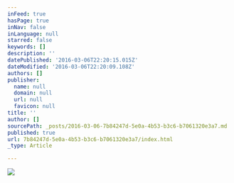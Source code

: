 ```yaml
---
inFeed: true
hasPage: true
inNav: false
inLanguage: null
starred: false
keywords: []
description: ''
datePublished: '2016-03-06T22:20:15.015Z'
dateModified: '2016-03-06T22:20:09.108Z'
authors: []
publisher:
  name: null
  domain: null
  url: null
  favicon: null
title: ''
author: []
sourcePath: _posts/2016-03-06-7b84247d-5e0a-4b53-b3c6-b7061320e3a7.md
published: true
url: 7b84247d-5e0a-4b53-b3c6-b7061320e3a7/index.html
_type: Article

---
```

![](https://the-grid-user-content.s3-us-west-2.amazonaws.com/ec905ace-07d5-453c-a875-571058e29de5.jpg)